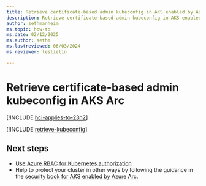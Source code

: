 ```yaml
---
title: Retrieve certificate-based admin kubeconfig in AKS enabled by Azure Arc
description: Retrieve certificate-based admin kubeconfig in AKS enabled by Arc.
author: sethmanheim
ms.topic: how-to
ms.date: 02/12/2025
ms.author: sethm 
ms.lastreviewed: 06/03/2024
ms.reviewer: leslielin

---
```


# Retrieve certificate-based admin kubeconfig in AKS Arc

[!INCLUDE [hci-applies-to-23h2](includes/hci-applies-to-23h2.md)]

[!INCLUDE [retrieve-kubeconfig](includes/retrieve-kubeconfig.md)]

## Next steps

- [Use Azure RBAC for Kubernetes authorization](azure-rbac-23h2.md)
- Help to protect your cluster in other ways by following the guidance in the [security book for AKS enabled by Azure Arc](/azure/azure-arc/kubernetes/conceptual-security-book).
